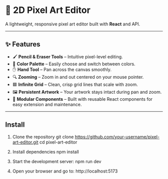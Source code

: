 # 🎨 2D Pixel Art Editor

A lightweight, responsive pixel art editor built with **React** and <canvas> API.

---

## ✨ Features

- 🖌️ **Pencil & Eraser Tools** – Intuitive pixel-level editing.
- 🎨 **Color Palette** – Easily choose and switch between colors.
- ✋ **Hand Tool** – Pan across the canvas smoothly.
- 🔍 **Zooming** – Zoom in and out centered on your mouse pointer.
- 🟦 **Infinite Grid** – Clean, crisp grid lines that scale with zoom.
- 🖼️ **Persistent Artwork** – Your artwork stays intact during pan and zoom.
- 🧩 **Modular Components** – Built with reusable React components for easy extension and maintenance.

---

## Install
1. Clone the repository
git clone https://github.com/your-username/pixel-art-editor.git
cd pixel-art-editor

2. Install dependencies
npm install

3. Start the development server:
npm run dev

4. Open your browser and go to:
http://localhost:5173
